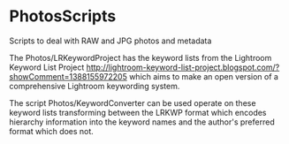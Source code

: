 PhotosScripts
=============

Scripts to deal with RAW and JPG photos and metadata

The Photos/LRKeywordProject has the keyword lists from the Lightroom Keyword List Project 
http://lightroom-keyword-list-project.blogspot.com/?showComment=1388155972205 which aims 
to make an open version of a comprehensive Lightroom keywording system.

The script Photos/KeywordConverter can be used operate on these keyword lists transforming between the
LRKWP format which encodes hierarchy information into the keyword names and the author's
preferred format which does not.
